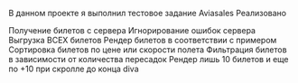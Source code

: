 В данном проекте я выполнил тестовое задание Aviasales
Реализовано

Получение билетов с сервера
Игнорирование ошибок сервера
Выгрузка ВСЕХ билетов
Рендер билетов в соответствии с примером
Сортировка билетов по цене или скорости полета
Фильтрация билетов в зависимости от количества пересадок
Рендер лишь 10 билетов и еще по +10 при скролле до конца divа
